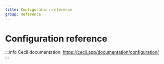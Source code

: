 ```yaml
---
title: Configuration reference
group: Reference
---
```

# Configuration reference

:::info
Cecil documentation: <https://cecil.app/documentation/configuration/>
:::
